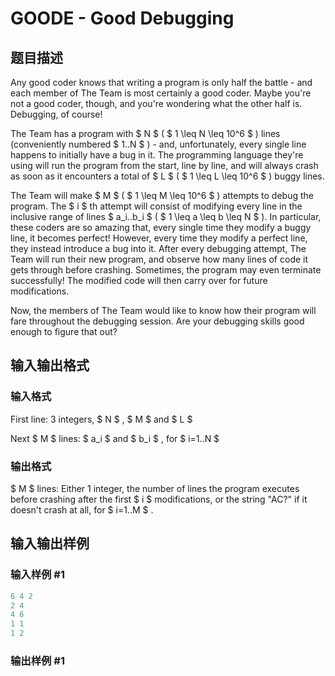# GOODE - Good Debugging

## 题目描述

Any good coder knows that writing a program is only half the battle - and each member of The Team is most certainly a good coder. Maybe you're not a good coder, though, and you're wondering what the other half is. Debugging, of course!

The Team has a program with $ N $ ( $ 1 \leq N \leq 10^6 $ ) lines (conveniently numbered $ 1..N $ ) - and, unfortunately, every single line happens to initially have a bug in it. The programming language they're using will run the program from the start, line by line, and will always crash as soon as it encounters a total of $ L $ ( $ 1 \leq L \leq 10^6 $ ) buggy lines.

The Team will make $ M $ ( $ 1 \leq M \leq 10^6 $ ) attempts to debug the program. The $ i $ th attempt will consist of modifying every line in the inclusive range of lines $ a_i..b_i $ ( $ 1 \leq a \leq b \leq N $ ). In particular, these coders are so amazing that, every single time they modify a buggy line, it becomes perfect! However, every time they modify a perfect line, they instead introduce a bug into it. After every debugging attempt, The Team will run their new program, and observe how many lines of code it gets through before crashing. Sometimes, the program may even terminate successfully! The modified code will then carry over for future modifications.

Now, the members of The Team would like to know how their program will fare throughout the debugging session. Are your debugging skills good enough to figure that out?

## 输入输出格式

### 输入格式

First line: 3 integers, $ N $ , $ M $ and $ L $

Next $ M $ lines: $ a_i $ and $ b_i $ , for $ i=1..N $

### 输出格式

 $ M $ lines: Either 1 integer, the number of lines the program executes before crashing after the first $ i $ modifications, or the string "AC?" if it doesn't crash at all, for $ i=1..M $ .

## 输入输出样例

### 输入样例 #1

```cpp
6 4 2
2 4
4 6
1 1
1 2
```


### 输出样例 #1

```cpp

```
